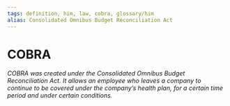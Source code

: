 ```yaml
---
tags: definition, him, law, cobra, glossary/him
alias: Consolidated Omnibus Budget Reconciliation Act
---
```

# COBRA
*COBRA was created under the Consolidated Omnibus Budget Reconciliation Act. It allows an employee who leaves a company to continue to be covered under the company’s health plan, for a certain time period and under certain conditions.*
